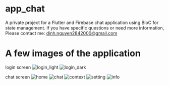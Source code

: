 # app_chat

A private project for a Flutter and Firebase chat application using BloC for state management. If you have specific questions or need more information,
Please contact me:
dinh.nguyen2842000@gmail.com

# A few images of the application
login screen 
![login_light](https://github.com/dinhnguyen28/app_chat/assets/82631708/e9c6b462-8c18-4364-a458-eac3e1c44cf0)
![login_dark](https://github.com/dinhnguyen28/app_chat/assets/82631708/b8da155d-5029-4629-928b-db378771ba93)

chat screen
![home](https://github.com/dinhnguyen28/app_chat/assets/82631708/3c2ba9b0-c560-4d1a-b83a-4edcf3313f7a)
![chat](https://github.com/dinhnguyen28/app_chat/assets/82631708/174dc9dd-5aa4-49ca-b54c-116d986fe149)
![context](https://github.com/dinhnguyen28/app_chat/assets/82631708/788898ae-cc6e-4a20-b9ea-560a66b9de7b)
![setting](https://github.com/dinhnguyen28/app_chat/assets/82631708/15774bb6-57f9-49af-8f75-ab37846f007e)
![info](https://github.com/dinhnguyen28/app_chat/assets/82631708/1d7b7426-4e1a-49cf-a25d-d31672f67c7c)
